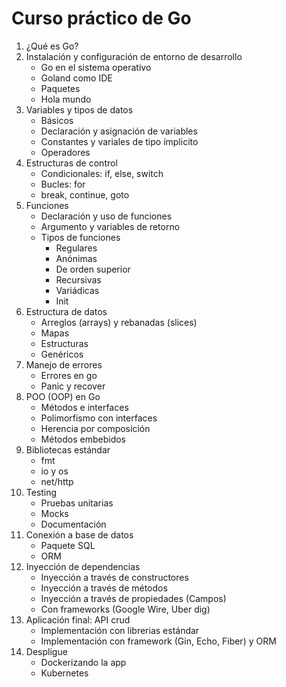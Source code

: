 # Curso práctico de Go

1. ¿Qué es Go?
2. Instalación y configuración de entorno de desarrollo
   - Go en el sistema operativo
   - Goland como IDE
   - Paquetes
   - Hola mundo
3. Variables y tipos de datos
   - Básicos
   - Declaración y asignación de variables
   - Constantes y variales de tipo ímplicito
   - Operadores
4. Estructuras de control
   - Condicionales: if, else, switch
   - Bucles: for
   - break, continue, goto
5. Funciones
   - Declaración y uso de funciones
   - Argumento y variables de retorno
   - Tipos de funciones
     - Regulares
     - Anónimas
     - De orden superior
     - Recursivas
     - Variádicas
     - Init
6. Estructura de datos
   - Arreglos (arrays) y rebanadas (slices)
   - Mapas
   - Estructuras
   - Genéricos
7. Manejo de errores
   - Errores en go
   - Panic y recover
8. POO (OOP) en Go
   - Métodos e interfaces
   - Polimorfismo con interfaces
   - Herencia por composición
   - Métodos embebidos
9. Bibliotecas estándar
   - fmt
   - io y os
   - net/http
10. Testing
    - Pruebas unitarias
    - Mocks
    - Documentación
11. Conexión a base de datos
    - Paquete SQL
    - ORM
12. Inyección de dependencias
    - Inyección a través de constructores
    - Inyección a través de métodos
    - Inyección a través de propiedades (Campos)
    - Con frameworks (Google Wire, Uber dig)
13. Aplicación final: API crud
    - Implementación con librerias estándar
    - Implementación con framework (Gin, Echo, Fiber) y ORM
14. Despligue
    - Dockerizando la app
    - Kubernetes
